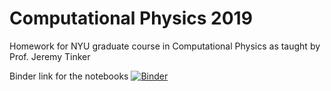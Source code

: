 # Computational Physics 2019
Homework for NYU graduate course in Computational Physics as taught by Prof. Jeremy Tinker

Binder link for the notebooks [![Binder](https://mybinder.org/badge_logo.svg)](https://mybinder.org/v2/gh/mdkdrnevich/CompPhysics2019/master)
